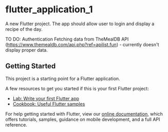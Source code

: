 # flutter_application_1

A new Flutter project. The app should allow user to login and display a recipe of the day.

TO DO:
Authentication
Fetching data from TheMealDB API (https://www.themealdb.com/api.php?ref=apilist.fun) - currently doesn't display proper data.





## Getting Started

This project is a starting point for a Flutter application.

A few resources to get you started if this is your first Flutter project:

- [Lab: Write your first Flutter app](https://flutter.dev/docs/get-started/codelab)
- [Cookbook: Useful Flutter samples](https://flutter.dev/docs/cookbook)

For help getting started with Flutter, view our
[online documentation](https://flutter.dev/docs), which offers tutorials,
samples, guidance on mobile development, and a full API reference.
